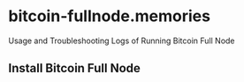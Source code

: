 # bitcoin-fullnode.memories
 Usage and Troubleshooting Logs of Running Bitcoin Full Node

## Install Bitcoin Full Node


